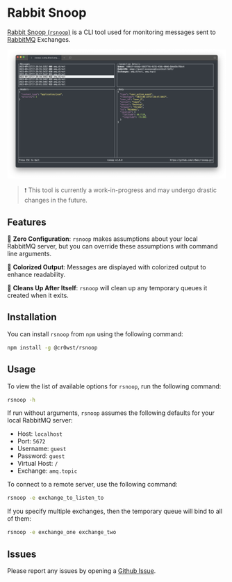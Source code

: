 # Rabbit Snoop

[Rabbit Snoop (`rsnoop`)](https://www.npmjs.com/package/@cr0wst/rsnoop) is a CLI tool used for monitoring messages sent to [RabbitMQ](https://www.rabbitmq.com/) Exchanges.

![Screenshot of `rsnoop` in action](https://raw.githubusercontent.com/cr0wst/rsnoop/f8ae10fe29638f832ba97dd4c5815e58ab03a4c9/rsnoop-example.png)

> :exclamation: This tool is currently a work-in-progress and may undergo drastic changes in the future.

## Features

:pencil: **Zero Configuration**: `rsnoop` makes assumptions about your local RabbitMQ server, but you can override these assumptions with command line arguments.

:rainbow: **Colorized Output**: Messages are displayed with colorized output to enhance readability.

:broom: **Cleans Up After Itself**: `rsnoop` will clean up any temporary queues it created when it exits.

## Installation

You can install `rsnoop` from `npm` using the following command:

```bash
npm install -g @cr0wst/rsnoop
```

## Usage

To view the list of available options for `rsnoop`, run the following command:

```bash
rsnoop -h
```

If run without arguments, `rsnoop` assumes the following defaults for your local RabbitMQ server:

- Host: `localhost`
- Port: `5672`
- Username: `guest`
- Password: `guest`
- Virtual Host: `/`
- Exchange: `amq.topic`

To connect to a remote server, use the following command:

```bash
rsnoop -e exchange_to_listen_to
```

If you specify multiple exchanges, then the temporary queue will bind to all of them:

```bash
rsnoop -e exchange_one exchange_two
```

## Issues

Please report any issues by opening a [Github Issue](https://github.com/cr0wst/rsnoop/issues/new).